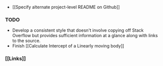 - [[Specify alternate project-level README on Github]]

### TODO
- Develop a consistent style that doesn't involve copying off Stack Overflow but provides sufficient information at a glance along with links to the source.
- Finish [[Calculate Intercept of a Linearly moving body]]

### [[Links]]
